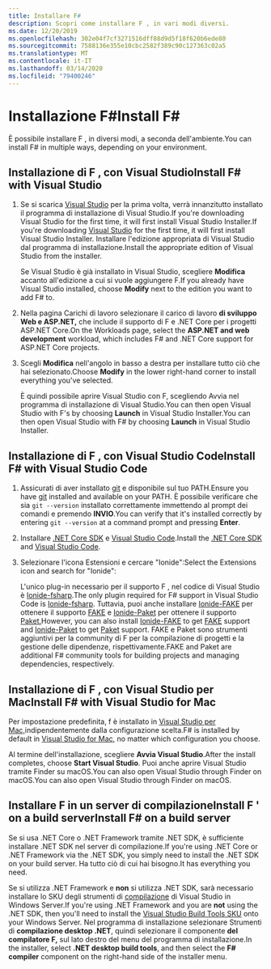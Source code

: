 ```yaml
---
title: Installare F#
description: Scopri come installare F , in vari modi diversi.
ms.date: 12/20/2019
ms.openlocfilehash: 302e04f7cf3271516dff88d9d5f18f620b6ede80
ms.sourcegitcommit: 7588136e355e10cbc2582f389c90c127363c02a5
ms.translationtype: MT
ms.contentlocale: it-IT
ms.lasthandoff: 03/14/2020
ms.locfileid: "79400246"
---
```

# <a name="install-f"></a><span data-ttu-id="d9c49-103">Installazione F\#</span><span class="sxs-lookup"><span data-stu-id="d9c49-103">Install F\#</span></span>

<span data-ttu-id="d9c49-104">È possibile installare F , in diversi modi, a seconda dell'ambiente.</span><span class="sxs-lookup"><span data-stu-id="d9c49-104">You can install F# in multiple ways, depending on your environment.</span></span>

## <a name="install-f-with-visual-studio"></a><span data-ttu-id="d9c49-105">Installazione di F , con Visual Studio</span><span class="sxs-lookup"><span data-stu-id="d9c49-105">Install F# with Visual Studio</span></span>

1. <span data-ttu-id="d9c49-106">Se si scarica [Visual Studio](https://visualstudio.microsoft.com/downloads/?utm_medium=microsoft&utm_source=docs.microsoft.com&utm_campaign=inline+link&utm_content=download+vs2019) per la prima volta, verrà innanzitutto installato il programma di installazione di Visual Studio.If you're downloading Visual Studio for the first time, it will first install Visual Studio Installer.</span><span class="sxs-lookup"><span data-stu-id="d9c49-106">If you're downloading [Visual Studio](https://visualstudio.microsoft.com/downloads/?utm_medium=microsoft&utm_source=docs.microsoft.com&utm_campaign=inline+link&utm_content=download+vs2019) for the first time, it will first install Visual Studio Installer.</span></span> <span data-ttu-id="d9c49-107">Installare l'edizione appropriata di Visual Studio dal programma di installazione.</span><span class="sxs-lookup"><span data-stu-id="d9c49-107">Install the appropriate edition of Visual Studio from the installer.</span></span>

   <span data-ttu-id="d9c49-108">Se Visual Studio è già installato in Visual Studio, scegliere **Modifica** accanto all'edizione a cui si vuole aggiungere F.</span><span class="sxs-lookup"><span data-stu-id="d9c49-108">If you already have Visual Studio installed, choose **Modify** next to the edition you want to add F# to.</span></span>

2. <span data-ttu-id="d9c49-109">Nella pagina Carichi di lavoro selezionare il carico di lavoro **di sviluppo Web e ASP.NET,** che include il supporto di F e .NET Core per i progetti ASP.NET Core.</span><span class="sxs-lookup"><span data-stu-id="d9c49-109">On the Workloads page, select the **ASP.NET and web development** workload, which includes F# and .NET Core support for ASP.NET Core projects.</span></span>

3. <span data-ttu-id="d9c49-110">Scegli **Modifica** nell'angolo in basso a destra per installare tutto ciò che hai selezionato.</span><span class="sxs-lookup"><span data-stu-id="d9c49-110">Choose **Modify** in the lower right-hand corner to install everything you've selected.</span></span>

   <span data-ttu-id="d9c49-111">È quindi possibile aprire Visual Studio con F, scegliendo Avvia nel programma di installazione di Visual Studio.You can then open Visual Studio with F's by choosing **Launch** in Visual Studio Installer.</span><span class="sxs-lookup"><span data-stu-id="d9c49-111">You can then open Visual Studio with F# by choosing **Launch** in Visual Studio Installer.</span></span>

## <a name="install-f-with-visual-studio-code"></a><span data-ttu-id="d9c49-112">Installazione di F , con Visual Studio Code</span><span class="sxs-lookup"><span data-stu-id="d9c49-112">Install F# with Visual Studio Code</span></span>

1. <span data-ttu-id="d9c49-113">Assicurati di aver installato [git](https://git-scm.com/download) e disponibile sul tuo PATH.</span><span class="sxs-lookup"><span data-stu-id="d9c49-113">Ensure you have [git](https://git-scm.com/download) installed and available on your PATH.</span></span> <span data-ttu-id="d9c49-114">È possibile verificare che sia `git --version` installato correttamente immettendo al prompt dei comandi e premendo **INVIO**.</span><span class="sxs-lookup"><span data-stu-id="d9c49-114">You can verify that it's installed correctly by entering `git --version` at a command prompt and pressing **Enter**.</span></span>

2. <span data-ttu-id="d9c49-115">Installare [.NET Core SDK](https://dotnet.microsoft.com/download) e [Visual Studio Code](https://code.visualstudio.com).</span><span class="sxs-lookup"><span data-stu-id="d9c49-115">Install the [.NET Core SDK](https://dotnet.microsoft.com/download) and [Visual Studio Code](https://code.visualstudio.com).</span></span>

3. <span data-ttu-id="d9c49-116">Selezionare l'icona Estensioni e cercare "Ionide":</span><span class="sxs-lookup"><span data-stu-id="d9c49-116">Select the Extensions icon and search for "Ionide":</span></span>

   <span data-ttu-id="d9c49-117">L'unico plug-in necessario per il supporto F , nel codice di Visual Studio è [Ionide-fsharp](https://marketplace.visualstudio.com/items?itemName=Ionide.Ionide-fsharp).</span><span class="sxs-lookup"><span data-stu-id="d9c49-117">The only plugin required for F# support in Visual Studio Code is [Ionide-fsharp](https://marketplace.visualstudio.com/items?itemName=Ionide.Ionide-fsharp).</span></span> <span data-ttu-id="d9c49-118">Tuttavia, puoi anche installare [Ionide-FAKE](https://marketplace.visualstudio.com/items?itemName=Ionide.Ionide-FAKE) per ottenere il supporto [FAKE](https://fake.build/) e [Ionide-Paket](https://marketplace.visualstudio.com/items?itemName=Ionide.Ionide-Paket) per ottenere il supporto [Paket.](https://fsprojects.github.io/Paket/)</span><span class="sxs-lookup"><span data-stu-id="d9c49-118">However, you can also install [Ionide-FAKE](https://marketplace.visualstudio.com/items?itemName=Ionide.Ionide-FAKE) to get [FAKE](https://fake.build/) support and [Ionide-Paket](https://marketplace.visualstudio.com/items?itemName=Ionide.Ionide-Paket) to get [Paket](https://fsprojects.github.io/Paket/) support.</span></span> <span data-ttu-id="d9c49-119">FAKE e Paket sono strumenti aggiuntivi per la community di F per la compilazione di progetti e la gestione delle dipendenze, rispettivamente.</span><span class="sxs-lookup"><span data-stu-id="d9c49-119">FAKE and Paket are additional F# community tools for building projects and managing dependencies, respectively.</span></span>

## <a name="install-f-with-visual-studio-for-mac"></a><span data-ttu-id="d9c49-120">Installazione di F , con Visual Studio per Mac</span><span class="sxs-lookup"><span data-stu-id="d9c49-120">Install F# with Visual Studio for Mac</span></span>

<span data-ttu-id="d9c49-121">Per impostazione predefinita, f è installato in [Visual Studio per Mac,](https://visualstudio.microsoft.com/vs/mac/?utm_medium=microsoft&utm_source=docs.microsoft.com&utm_campaign=inline+link)indipendentemente dalla configurazione scelta.</span><span class="sxs-lookup"><span data-stu-id="d9c49-121">F# is installed by default in [Visual Studio for Mac](https://visualstudio.microsoft.com/vs/mac/?utm_medium=microsoft&utm_source=docs.microsoft.com&utm_campaign=inline+link), no matter which configuration you choose.</span></span>

<span data-ttu-id="d9c49-122">Al termine dell'installazione, scegliere **Avvia Visual Studio**.</span><span class="sxs-lookup"><span data-stu-id="d9c49-122">After the install completes, choose **Start Visual Studio**.</span></span> <span data-ttu-id="d9c49-123">Puoi anche aprire Visual Studio tramite Finder su macOS.You can also open Visual Studio through Finder on macOS.</span><span class="sxs-lookup"><span data-stu-id="d9c49-123">You can also open Visual Studio through Finder on macOS.</span></span>

## <a name="install-f-on-a-build-server"></a><span data-ttu-id="d9c49-124">Installare F in un server di compilazioneInstall F ' on a build server</span><span class="sxs-lookup"><span data-stu-id="d9c49-124">Install F# on a build server</span></span>

<span data-ttu-id="d9c49-125">Se si usa .NET Core o .NET Framework tramite .NET SDK, è sufficiente installare .NET SDK nel server di compilazione.</span><span class="sxs-lookup"><span data-stu-id="d9c49-125">If you're using .NET Core or .NET Framework via the .NET SDK, you simply need to install the .NET SDK on your build server.</span></span> <span data-ttu-id="d9c49-126">Ha tutto ciò di cui hai bisogno.</span><span class="sxs-lookup"><span data-stu-id="d9c49-126">It has everything you need.</span></span>

<span data-ttu-id="d9c49-127">Se si utilizza .NET Framework e **non** si utilizza .NET SDK, sarà necessario installare lo SKU degli strumenti di [compilazione](https://visualstudio.microsoft.com/thank-you-downloading-visual-studio/?sku=BuildTools&rel=16) di Visual Studio in Windows Server.</span><span class="sxs-lookup"><span data-stu-id="d9c49-127">If you're using .NET Framework and you are **not** using the .NET SDK, then you'll need to install the [Visual Studio Build Tools SKU](https://visualstudio.microsoft.com/thank-you-downloading-visual-studio/?sku=BuildTools&rel=16) onto your Windows Server.</span></span> <span data-ttu-id="d9c49-128">Nel programma di installazione selezionare Strumenti di **compilazione desktop .NET**, quindi selezionare il componente **del compilatore F,** sul lato destro del menu del programma di installazione.</span><span class="sxs-lookup"><span data-stu-id="d9c49-128">In the installer, select **.NET desktop build tools**, and then select the **F# compiler** component on the right-hand side of the installer menu.</span></span>
